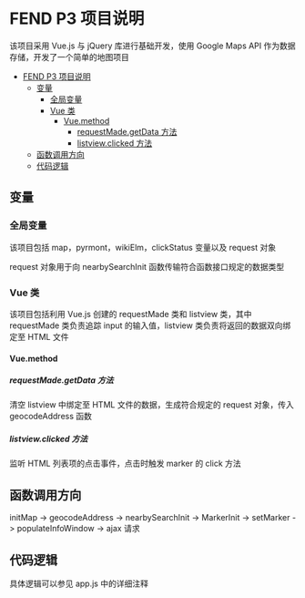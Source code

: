 # FEND P3 项目说明

该项目采用 Vue.js 与 jQuery 库进行基础开发，使用 Google Maps API 作为数据存储，开发了一个简单的地图项目

* [FEND P3 项目说明](#fend-p3-项目说明)
  * [变量](#变量)
     * [全局变量](#全局变量)
     * [Vue 类](#vue-类)
        * [Vue.method](#vuemethod)
           * [requestMade.getData 方法](#requestmadegetdata-方法)
           * [listview.clicked 方法](#listviewclicked-方法)
  * [函数调用方向](#函数调用方向)
  * [代码逻辑](#代码逻辑)

## 变量

### 全局变量

该项目包括 map，pyrmont，wikiElm，clickStatus 变量以及 request 对象

request 对象用于向 nearbySearchInit 函数传输符合函数接口规定的数据类型

### Vue 类

该项目包括利用 Vue.js 创建的 requestMade 类和 listview 类，其中 requestMade 类负责追踪 input 的输入值，listview 类负责将返回的数据双向绑定至 HTML 文件

#### Vue.method

##### requestMade.getData 方法

清空 listview 中绑定至 HTML 文件的数据，生成符合规定的 request 对象，传入 geocodeAddress 函数

##### listview.clicked 方法

监听 HTML 列表项的点击事件，点击时触发 marker 的 click 方法

## 函数调用方向

initMap -> geocodeAddress -> nearbySearchInit -> MarkerInit -> setMarker -> populateInfoWindow -> ajax 请求

## 代码逻辑

具体逻辑可以参见 app.js 中的详细注释


